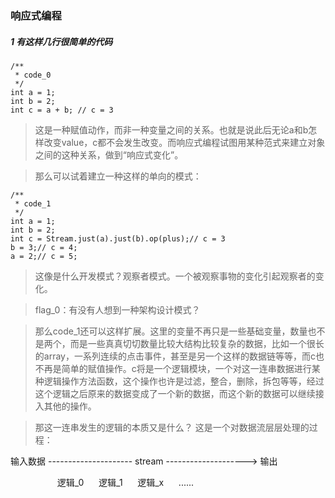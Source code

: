 ### 响应式编程
##### 1 有这样几行很简单的代码
```
/**
 * code_0
 */
int a = 1;
int b = 2;
int c = a + b; // c = 3
```
> 这是一种赋值动作，而非一种变量之间的关系。也就是说此后无论a和b怎样改变value，c都不会发生改变。而响应式编程试图用某种范式来建立对象之间的这种关系，做到“响应式变化”。  

> 那么可以试着建立一种这样的单向的模式：

```
/**
 * code_1
 */
int a = 1;
int b = 2;
int c = Stream.just(a).just(b).op(plus);// c = 3
b = 3;// c = 4;
a = 2;// c = 5;
```

> 这像是什么开发模式？观察者模式。一个被观察事物的变化引起观察者的变化。

> flag_0：有没有人想到一种架构设计模式？

> 那么code_1还可以这样扩展。这里的变量不再只是一些基础变量，数量也不是两个，而是一些真真切切数量比较大结构比较复杂的数据，比如一个很长的array，一系列连续的点击事件，甚至是另一个这样的数据链等等，而c也不再是简单的赋值操作。c将是一个逻辑模块，一个对这一连串数据进行某种逻辑操作方法函数，这个操作也许是过滤，整合，删除，拆包等等，经过这个逻辑之后原来的数据变成了一个新的数据，而这个新的数据可以继续接入其他的操作。

> 那这一连串发生的逻辑的本质又是什么？
> 这是一个对数据流层层处理的过程：

输入数据 --------------------- stream --------------------> 输出  

&nbsp;&nbsp;&nbsp;&nbsp;&nbsp;&nbsp;&nbsp;&nbsp;&nbsp;&nbsp;&nbsp;&nbsp;&nbsp;&nbsp;&nbsp;&nbsp;&nbsp;&nbsp;&nbsp;逻辑_0&nbsp;&nbsp;&nbsp;&nbsp;&nbsp;&nbsp;逻辑_1&nbsp;&nbsp;&nbsp;&nbsp;&nbsp;&nbsp;逻辑_x&nbsp;&nbsp;&nbsp;&nbsp;&nbsp;&nbsp;......
